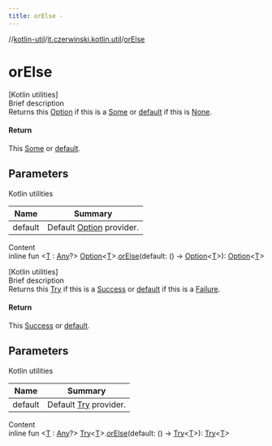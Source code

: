 ```yaml
---
title: orElse -
---
```

//[kotlin-util](../index.md)/[it.czerwinski.kotlin.util](index.md)/[orElse](or-else.md)



# orElse  
[Kotlin utilities]  
Brief description  
Returns this [Option](-option/index.md) if this is a [Some](-some/index.md) or [default]() if this is [None](-none/index.md).  
  


#### Return  
This [Some](-some/index.md) or [default]().  
  


## Parameters  
  
Kotlin utilities  
  
|  Name|  Summary| 
|---|---|
| default| Default [Option](-option/index.md) provider.
  
  
Content  
inline fun <[T](or-else.md) : [Any](https://kotlinlang.org/api/latest/jvm/stdlib/kotlin/-any/index.html)?> [Option](-option/index.md)<[T](or-else.md)>.[orElse](or-else.md)(default: () -> [Option](-option/index.md)<[T](or-else.md)>): [Option](-option/index.md)<[T](or-else.md)>  


[Kotlin utilities]  
Brief description  
Returns this [Try](-try/index.md) if this is a [Success](-success/index.md) or [default]() if this is a [Failure](-failure/index.md).  
  


#### Return  
This [Success](-success/index.md) or [default]().  
  


## Parameters  
  
Kotlin utilities  
  
|  Name|  Summary| 
|---|---|
| default| Default [Try](-try/index.md) provider.
  
  
Content  
inline fun <[T](or-else.md) : [Any](https://kotlinlang.org/api/latest/jvm/stdlib/kotlin/-any/index.html)?> [Try](-try/index.md)<[T](or-else.md)>.[orElse](or-else.md)(default: () -> [Try](-try/index.md)<[T](or-else.md)>): [Try](-try/index.md)<[T](or-else.md)>  



